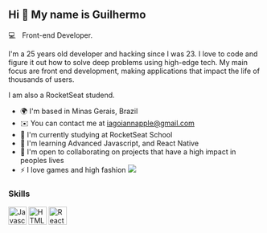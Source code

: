 Hi 👋 My name is Guilhermo
-----------------------------
💻ㅤFront-end Developer.



I'm a 25 years old developer and hacking since I was 23. I love to code and figure it out how to solve deep problems using high-edge tech. My main focus are front end development, making applications that impact the life of thousands of users.


I am also a RocketSeat studend.

* 🌍  I'm based in Minas Gerais, Brazil
* ✉️  You can contact me at [iagoiannapple@gmail.com](mailto:iagoiannaple@gmail.com)
* 🚀  I'm currently studying at RocketSeat School
* 🧠  I'm learning Advanced Javascript, and React Native
* 🤝  I'm open to collaborating on projects that have a high impact in peoples lives
* ⚡  I love games and high fashion
<a href="https://www.github.com/SterFerreira" target="_blank" rel="noreferrer"><img
src="https://img.shields.io/github/followers/sterferreira?logo=github&style=for-the-badge&color=3382ed&labelColor=171717" /></a>
### Skills
<p align="left">
<a href="https://developer.mozilla.org/en-US/docs/Web/JavaScript" target="_blank" rel="noreferrer"><img src="https://raw.githubusercontent.com/danielcranney/readme-generator/main/public/icons/skills/javascript-colored.svg" width="36" height="36" alt="Javascript" /></a>
<a href="https://developer.mozilla.org/en-US/docs/Glossary/HTML5" target="_blank" rel="noreferrer"><img src="https://raw.githubusercontent.com/danielcranney/readme-generator/main/public/icons/skills/html5-colored.svg" width="36" height="36" alt="HTML5" /></a>
<a href="https://reactjs.org/" target="_blank" rel="noreferrer"><img src="https://raw.githubusercontent.com/danielcranney/readme-generator/main/public/icons/skills/react-colored.svg" width="36" height="36" alt="React" /></a>

</p>

